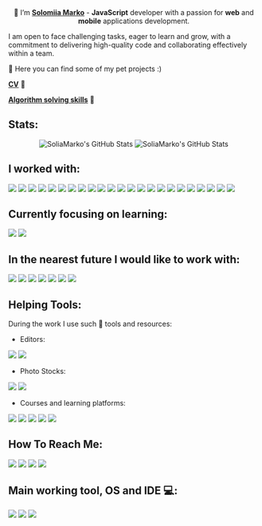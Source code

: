 <div align=center>
👋 I’m <b><a target="_blank" href="linkedin.com/in/solomiia-marko">Solomiia Marko</a></b> - <b>JavaScript</b> developer with a passion for <b>web</b> and <b>mobile</b> applications development.
</div>

I am open to face challenging tasks, eager to learn and grow, with a commitment to delivering high-quality code and collaborating effectively within a team.

🎲 Here you can find some of my pet projects :)

<b><a target="_blank" href="https://drive.google.com/file/d/1DJj2MpqYCjq3H5ODDdr9ZRwvy8vfzwHL/view?usp=sharing">CV</a></b> 🎯 

<b><a target="_blank" href="https://www.codewars.com/users/SoliaMarko">Algorithm solving skills</a></b> 🧩

## Stats:

<div align=center>
<img src="https://github-readme-stats.vercel.app/api/top-langs/?username=SoliaMarko&theme=default&show_icons=true&hide_border=true&layout=compact" alt="SoliaMarko's GitHub Stats" />
<img src="https://github-readme-streak-stats.herokuapp.com/?user=SoliaMarko&theme=default&hide_border=true" alt="SoliaMarko's GitHub Stats" />
</div>

## I worked with:

<a target="_blank" href=""><img src="https://img.shields.io/badge/HTML5-E34F26?style=for-the-badge&logo=html5&logoColor=white"/></a>
<a target="_blank" href=""><img src="https://img.shields.io/badge/CSS3-1572B6?style=for-the-badge&logo=css3&logoColor=white"/></a>
<a target="_blank" href=""><img src="https://img.shields.io/badge/Sass-CC6699?style=for-the-badge&logo=sass&logoColor=white"/></a>
<a target="_blank" href=""><img src="https://img.shields.io/badge/Tailwind_CSS-38B2AC?style=for-the-badge&logo=tailwind-css&logoColor=white"/></a>
<a target="_blank" href=""><img src="https://img.shields.io/badge/Material%20UI-007FFF?style=for-the-badge&logo=mui&logoColor=white"/></a>
<a target="_blank" href=""><img src="https://img.shields.io/badge/JavaScript-323330?style=for-the-badge&logo=javascript&logoColor=F7DF1E"/></a>
<a target="_blank" href=""><img src="https://img.shields.io/badge/TypeScript-007ACC?style=for-the-badge&logo=typescript&logoColor=white"/></a>
<a target="_blank" href=""><img src="https://img.shields.io/badge/json-5E5C5C?style=for-the-badge&logo=json&logoColor=white"/></a>
<a target="_blank" href=""><img src="https://img.shields.io/badge/React-20232A?style=for-the-badge&logo=react&logoColor=61DAFB"/></a>
<a target="_blank" href=""><img src="https://img.shields.io/badge/Redux-593D88?style=for-the-badge&logo=redux&logoColor=white"/></a>
<a target="_blank" href=""><img src="https://img.shields.io/badge/npm-CB3837?style=for-the-badge&logo=npm&logoColor=white"/></a>
<a target="_blank" href=""><img src="https://img.shields.io/badge/Vite-B73BFE?style=for-the-badge&logo=vite&logoColor=FFD62E"/></a>
<a target="_blank" href=""><img src="https://img.shields.io/badge/eslint-3A33D1?style=for-the-badge&logo=eslint&logoColor=white"/></a>
<a target="_blank" href=""><img src="https://img.shields.io/badge/prettier-1A2C34?style=for-the-badge&logo=prettier&logoColor=F7BA3E"/></a>
<a target="_blank" href=""><img src="https://img.shields.io/badge/axios-671ddf?&style=for-the-badge&logo=axios&logoColor=white"/></a>
<a target="_blank" href=""><img src="https://img.shields.io/badge/JWT-000000?style=for-the-badge&logo=JSON%20web%20tokens&logoColor=white"/></a>
<a target="_blank" href=""><img src="https://img.shields.io/badge/Node%20js-339933?style=for-the-badge&logo=nodedotjs&logoColor=white"/></a>
<a target="_blank" href=""><img src="https://img.shields.io/badge/Express%20js-000000?style=for-the-badge&logo=express&logoColor=white"/></a>
<a target="_blank" href=""><img src="https://img.shields.io/badge/nestjs-E0234E?style=for-the-badge&logo=nestjs&logoColor=white"/></a>
<a target="_blank" href=""><img src="https://img.shields.io/badge/MongoDB-4EA94B?style=for-the-badge&logo=mongodb&logoColor=white"/></a>
<a target="_blank" href=""><img src="https://img.shields.io/badge/PostgreSQL-316192?style=for-the-badge&logo=postgresql&logoColor=white"/></a>
<a target="_blank" href=""><img src="https://img.shields.io/badge/Postman-FF6C37?style=for-the-badge&logo=Postman&logoColor=white"/></a>
<a target="_blank" href=""><img src="https://img.shields.io/badge/Swagger-85EA2D?style=for-the-badge&logo=Swagger&logoColor=white"/></a>

## Currently focusing on learning: 

<a target="_blank" href=""><img src="https://img.shields.io/badge/Expo-1B1F23?style=for-the-badge&logo=expo&logoColor=white"/></a>
<a target="_blank" href=""><img src="https://img.shields.io/badge/React_Native-20232A?style=for-the-badge&logo=react&logoColor=61DAFB"/></a>

## In the nearest future I would like to work with: 

<a target="_blank" href=""><img src="https://img.shields.io/badge/Angular-DD0031?style=for-the-badge&logo=angular&logoColor=white"/></a>
<a target="_blank" href=""><img src="https://img.shields.io/badge/Ant%20Design-1890FF?style=for-the-badge&logo=antdesign&logoColor=white"/></a>
<a target="_blank" href=""><img src="https://img.shields.io/badge/Cypress-17202C?style=for-the-badge&logo=cypress&logoColor=white"/></a>
<a target="_blank" href=""><img src="https://img.shields.io/badge/Jest-C21325?style=for-the-badge&logo=jest&logoColor=white"/></a>
<a target="_blank" href=""><img src="https://img.shields.io/badge/Docker-2CA5E0?style=for-the-badge&logo=docker&logoColor=white"/></a>
<a target="_blank" href=""><img src="https://img.shields.io/badge/next%20js-000000?style=for-the-badge&logo=nextdotjs&logoColor=white"/></a>
<a target="_blank" href=""><img src="https://img.shields.io/badge/Amazon_AWS-FF9900?style=for-the-badge&logo=amazonaws&logoColor=white"/></a>

## Helping Tools:

During the work I use such 💎 tools and resources:

- Editors:

<a target="_blank" href=""><img src="https://img.shields.io/badge/Figma-F24E1E?style=for-the-badge&logo=figma&logoColor=white"/></a>
<a target="_blank" href=""><img src="https://img.shields.io/badge/Adobe%20Photoshop-31A8FF?style=for-the-badge&logo=Adobe%20Photoshop&logoColor=black"/></a>

- Photo Stocks:
  
<a target="_blank" href=""><img src="https://img.shields.io/badge/Pexels-05A081?style=for-the-badge&logo=pexels&logoColor=white"/></a>
<a target="_blank" href=""><img src="https://img.shields.io/badge/Unsplash-000000?style=for-the-badge&logo=Unsplash&logoColor=white"/></a>

- Courses and learning platforms:
  
<a target="_blank" href=""><img src="https://img.shields.io/badge/freecodecamp-27273D?style=for-the-badge&logo=freecodecamp&logoColor=white"/></a>
<a target="_blank" href=""><img src="https://img.shields.io/badge/Udemy-EC5252?style=for-the-badge&logo=Udemy&logoColor=white"/></a>
<a target="_blank" href=""><img src="https://img.shields.io/badge/W3Schools-04AA6D?style=for-the-badge&logo=W3Schools&logoColor=white"/></a>
<a target="_blank" href=""><img src="https://img.shields.io/badge/MDN_Web_Docs-black?style=for-the-badge&logo=mdnwebdocs&logoColor=white"/></a>
<a target="_blank" href=""><img src="https://img.shields.io/badge/Codecademy-FFF0E5?style=for-the-badge&logo=codecademy&logoColor=303347"/></a>

## How To Reach Me:

<a target="_blank" href="linkedin.com/in/solomiia-marko"><img src="https://img.shields.io/badge/LinkedIn-0077B5?style=for-the-badge&logo=linkedin&logoColor=white"/></a>
<a target="_blank" href="https://t.me/soliamrk"><img src="https://img.shields.io/badge/Telegram-2CA5E0?style=for-the-badge&logo=telegram&logoColor=white"/></a>
<a target="_blank" href="soliamark25@gmail.com"><img src="https://img.shields.io/badge/Gmail-D14836?style=for-the-badge&logo=gmail&logoColor=white"/></a>
<a target="_blank" href="discordapp.com/users/1256361854368874619"><img src="https://img.shields.io/badge/Discord-5865F2?style=for-the-badge&logo=discord&logoColor=white"/></a>


## Main working tool, OS and IDE 💻:

<a target="_blank" href=""><img src="https://img.shields.io/badge/lenovo%20laptop-E2231A?style=for-the-badge&logo=lenovo&logoColor=white"/></a>
<a target="_blank" href=""><img src="https://img.shields.io/badge/Windows-0078D6?style=for-the-badge&logo=windows&logoColor=white"/></a>
<a target="_blank" href=""><img src="https://img.shields.io/badge/VSCode-0078D4?style=for-the-badge&logo=visual%20studio%20code&logoColor=white"/></a>

<!-- <a target="_blank" href=""><img src="https://img.shields.io/badge/Portfolio-255E63?style=for-the-badge&logo=About.me&logoColor=white"/></a> -->

